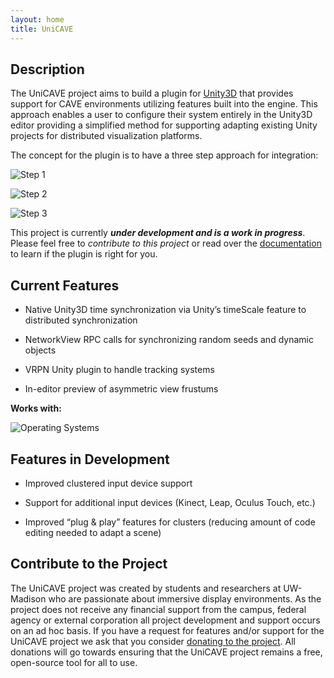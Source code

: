 ```yaml
---
layout: home
title: UniCAVE
---
```


## Description

The UniCAVE project aims to build a plugin for [Unity3D](https://unity3d.com) that provides support for CAVE environments utilizing features built into the engine. This approach enables a user to configure their system entirely in the Unity3D editor providing a simplified method for supporting adapting existing Unity projects for distributed visualization platforms.

The concept for the plugin is to have a three step approach for integration:

![Step 1](/images/step1.png "Step 1")

![Step 2](/images/step2.png "Step 2")

![Step 3](/images/step3.png "Step 3")

This project is currently **_under development and is a work in progress_**.  Please feel free to _contribute to this project_ or read over the [documentation](https://github.com/widVE/UniCAVE/wiki) to learn if the plugin is right for you.


## Current Features

- Native Unity3D time synchronization via Unity’s timeScale feature to distributed synchronization

- NetworkView RPC calls for synchronizing random seeds and dynamic objects

- VRPN Unity plugin to handle tracking systems

* In-editor preview of asymmetric view frustums

**Works with:**

![Operating Systems](/images/operating-systems.png "Operating systems")


## Features in Development

- Improved clustered input device support

- Support for additional input devices (Kinect, Leap, Oculus Touch, etc.)

- Improved “plug & play” features for clusters (reducing amount of code editing needed to adapt a scene)


## Contribute to the Project

The UniCAVE project was created by students and researchers at UW-Madison who are passionate about immersive display environments. As the project does not receive any financial support from the campus, federal agency or external corporation all project development and support occurs on an ad hoc basis. If you have a request for features and/or support for the UniCAVE project we ask that you consider [donating to the project](https://secure.supportuw.org/give/?id=ac987d37-46b8-46f5-b2ae-71bba33ead5f). All donations will go towards ensuring that the UniCAVE project remains a free, open-source tool for all to use.